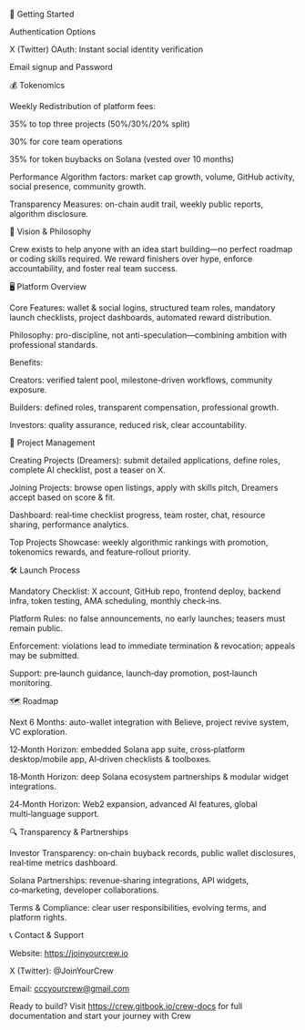 🚀 Getting Started

Authentication Options

X (Twitter) OAuth: Instant social identity verification

Email signup and Password

💰 Tokenomics

Weekly Redistribution of platform fees:

35% to top three projects (50%/30%/20% split)

30% for core team operations

35% for token buybacks on Solana (vested over 10 months)

Performance Algorithm factors: market cap growth, volume, GitHub activity, social presence, community growth.

Transparency Measures: on-chain audit trail, weekly public reports, algorithm disclosure.

🌟 Vision & Philosophy

Crew exists to help anyone with an idea start building—no perfect roadmap or coding skills required. We reward finishers over hype, enforce accountability, and foster real team success.

🖥️ Platform Overview

Core Features: wallet & social logins, structured team roles, mandatory launch checklists, project dashboards, automated reward distribution.

Philosophy: pro-discipline, not anti-speculation—combining ambition with professional standards.

Benefits:

Creators: verified talent pool, milestone-driven workflows, community exposure.

Builders: defined roles, transparent compensation, professional growth.

Investors: quality assurance, reduced risk, clear accountability.

📂 Project Management

Creating Projects (Dreamers): submit detailed applications, define roles, complete AI checklist, post a teaser on X.

Joining Projects: browse open listings, apply with skills pitch, Dreamers accept based on score & fit.

Dashboard: real‑time checklist progress, team roster, chat, resource sharing, performance analytics.

Top Projects Showcase: weekly algorithmic rankings with promotion, tokenomics rewards, and feature‑rollout priority.

🛠️ Launch Process

Mandatory Checklist: X account, GitHub repo, frontend deploy, backend infra, token testing, AMA scheduling, monthly check‑ins.

Platform Rules: no false announcements, no early launches; teasers must remain public.

Enforcement: violations lead to immediate termination & revocation; appeals may be submitted.

Support: pre‑launch guidance, launch‑day promotion, post‑launch monitoring.

🗺️ Roadmap

Next 6 Months: auto-wallet integration with Believe, project revive system, VC exploration.

12‑Month Horizon: embedded Solana app suite, cross‑platform desktop/mobile app, AI‑driven checklists & toolboxes.

18‑Month Horizon: deep Solana ecosystem partnerships & modular widget integrations.

24‑Month Horizon: Web2 expansion, advanced AI features, global multi‑language support.

🔍 Transparency & Partnerships

Investor Transparency: on‑chain buyback records, public wallet disclosures, real‑time metrics dashboard.

Solana Partnerships: revenue‑sharing integrations, API widgets, co‑marketing, developer collaborations.

Terms & Compliance: clear user responsibilities, evolving terms, and platform rights.

📞 Contact & Support

Website: https://joinyourcrew.io

X (Twitter): @JoinYourCrew

Email: cccyourcrew@gmail.com

Ready to build? Visit https://crew.gitbook.io/crew-docs for full documentation and start your journey with Crew

